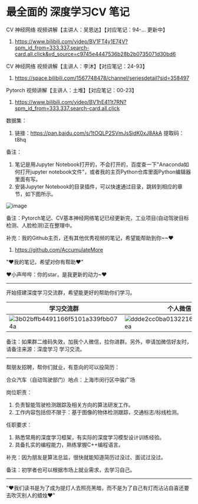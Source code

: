 # 最全面的 深度学习CV 笔记

CV 神经网络 视频讲解【主讲人：吴恩达】【对应笔记：94-... 更新中】

1. https://www.bilibili.com/video/BV1FT4y1E74V?spm_id_from=333.337.search-card.all.click&vd_source=c9745e4447536b28b2b0735071d30bd6

CV 神经网络 视频讲解【主讲人：李沐】【对应笔记：24-93】

1. https://space.bilibili.com/1567748478/channel/seriesdetail?sid=358497

Pytorch 视频讲解【主讲人：土堆】【对应笔记：00-23】

1. https://www.bilibili.com/video/BV1hE411t7RN?spm_id_from=333.337.search-card.all.click

数据集：

1. 链接：https://pan.baidu.com/s/1tOQLP2SVmJsSidK0xJ8AkA  提取码：t8hq 

备注：

1. 笔记是用Jupyter Notebook打开的，不会打开的，百度查一下"Anaconda如何打开jupyter notebook文件"，或者我的主页Python仓库里面Python编辑器里面有写。
2. 安装Jupyter Notebook的目录插件，可以快速通过目录，跳转到相应的章节，如下图所示。

![image](https://user-images.githubusercontent.com/60348867/184626973-5f344b32-9b82-4164-a18b-ec8f25684692.png)

备注：Pytorch笔记、CV基本神经网络笔记已经更新完，工业项目(自动驾驶目标检测、人脸检测)正在整理中。

补充：我的Github主页，还有其他优秀视频的笔记，希望能帮助到你~~♥

1. https://github.com/AccumulateMore

"♥我的笔记，希望对你有帮助♥"

♥小声哔哔：你的star，是我更新的动力~♥

-------------------------------------------------------------

开始搭建深度学习交流群，希望能更好的帮助你们学习。

| 学习交流群                                                    | 个人微信                                                 |
| ------------------------------------------------------------ | -------------------------------------------------------- |
| ![3b02bffb4491166f5101a339fbb074a](https://user-images.githubusercontent.com/60348867/224459745-53fab9eb-a62c-4b56-8d1e-a8edd2258e9b.jpg)<br/> | ![ddde2cc0ba0132216dced3faf6c12ea](https://user-images.githubusercontent.com/60348867/207504858-9481a6d1-f33f-49c4-8702-06346fdb9554.jpg)<br> | 

备注：如果群二维码失效，加我个人微信，拉你进群。另外，申请加微信好友时，请备注来源：深度学习 学习交流。

-------------------------------------------------------------

帮朋友招聘，帮你们就业，有意向的可以投简历：

合众汽车（自动驾驶部门）地点：上海市闵行区中骏广场

岗位职责：

1. 负责智能驾驶检测跟踪及相关方向的算法研发工作。
2. 工作内容包括但不限于：基于图像的物体检测跟踪，交通标志/标线检测。

任职要求：
1. 熟悉常用的深度学习框架，有实际的深度学习模型设计训练经验。
2. 具备扎实的编程能力，熟练掌握C++编程语言。

补充：因为朋友是算法总监，很快就能知道简历过没过、面试过没过。

备注：初学者也可以根据市场上就业需求，去学习自己。

-------------------------------------------------------------

"♥我们读书是为了成为提灯人去照亮黑暗，而不是为了自己有灯而沾沾自喜还要去吹灭别人的蜡烛♥"
